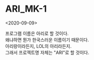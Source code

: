 # ARI_MK-1

&lt;2020-09-09&gt;

프로그램 이름은 아리로 할 것이다.<br />
왜냐하면 뭔가 한국스러운 이름이기 때문이다.<br />
아리랑이라든지, LOL의 아리라든지.<br />
그래서 프로젝트명 자체는 "ARI"로 할 것이다.

